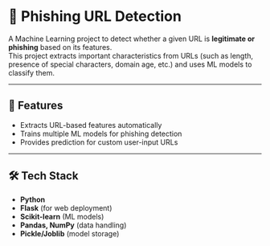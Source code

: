 # 🔐 Phishing URL Detection  

A Machine Learning project to detect whether a given URL is **legitimate or phishing** based on its features.  
This project extracts important characteristics from URLs (such as length, presence of special characters, domain age, etc.) and uses ML models to classify them.

---

## 🚀 Features  
- Extracts URL-based features automatically  
- Trains multiple ML models for phishing detection  
- Provides prediction for custom user-input URLs  

---

## 🛠️ Tech Stack  
- **Python**  
- **Flask** (for web deployment)  
- **Scikit-learn** (ML models)  
- **Pandas, NumPy** (data handling)  
- **Pickle/Joblib** (model storage)  
